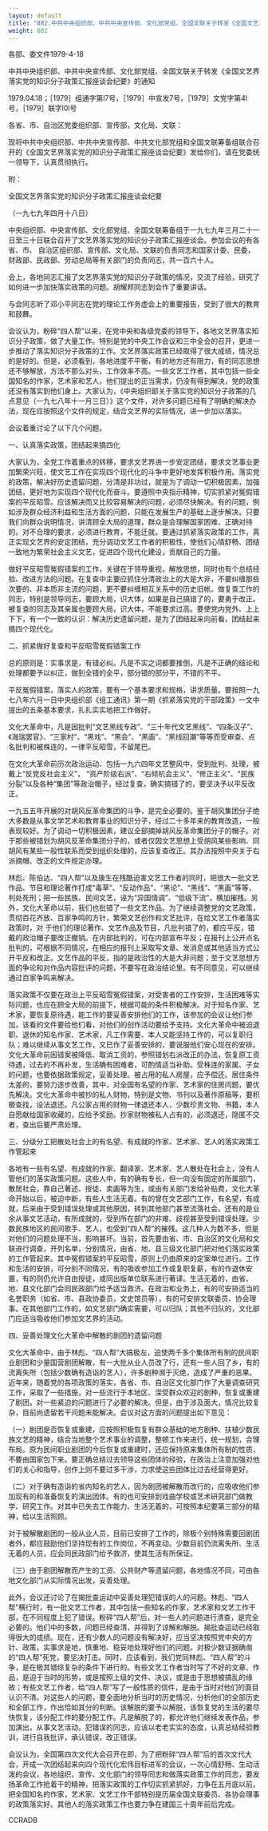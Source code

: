 ```yaml
---
layout: default
title: "882.中共中央组织部、中共中央宣传部、文化部党组、全国文联关于转发《全国文艺界落实党的知识分子政策汇报座谈会纪要》的通知"
weight: 882
---
```


各部、委文件1979-4-18

中共中央组织部、中共中央宣传部、文化部党组、全国文联关于转发《全国文艺界落实党的知识分子政策汇报座谈会纪要》的通知

1979.04.18；［1979］组通字第l7号，［1979］中宣发7号，［1979］文党字第4l号，［1979］联字l0l号

各省、市、自治区党委组织部、宣传部，文化局、文联：

现将中共中央组织部、中共中央宣传部、中共文化部党组和全国文联筹备组联合召开的《全国文艺界落实党的知识分子政策汇报座谈会纪要》发给你们，请在党委统一领导下，认真贯彻执行。

附：

全国文艺界落实党的知识分子政策汇报座谈会纪要

（一九七九年四月十八日）

中央组织部、中央宣传部、文化部党组、全国文联筹备组于一九七九年三月二十一日至三十日联合召开了文艺界落实党的知识分子政策汇报座谈会。参加会议的有各省、市、 自治区组织部、宣传部、文化局、文联的负责同志和国家计委、民委，财政部、民政部、劳动总局等有关部门的负责同志，共一百六十人。

会上，各地同志汇报了文艺界落实党的知识分子政策的情况，交流了经验，研究了如何进一步加快落实政策的问题。胡耀邦同志到会作了重要讲话。

与会同志听了邓小平同志在党的理论工作务虚会上的重要报告，受到了很大的教育和鼓舞。

会议认为，粉碎“四人帮”以来，在党中央和各级党委的领导下，各地文艺界落实知识分子政策，做了大量工作。特别是党的中央工作会议和三中全会的召开，更进一步推动了落实知识分子政策的工作。文艺界落实政策已经取得了很大成绩，情况总的是好的。但是，必须看到，各地进度不平衡，有的地方还有阻力，有的同志思想还不够解放，方法不那么对头，工作效率不高。一些文艺工作者，其中包括一些全国知名的作家，艺术家和艺人，他们提出的正当需求，仍没有得到解决，党的政策还没有落实到他们身上。大家认为，《中央组织部关于落实党的知识分子政策的几点意见（一九七八年十一月三日）》这个文件，对许多问题已经有了明确的解决办法，现在应按照这个文件的规定，结合文艺界的实际情况，进一步加以落实。

会议着重讨论了以下几个问题。

一、认真落实政策，团结起来搞四化

大家认为，全党工作着重点的转移，要求文艺界进一步安定团结，要求文艺事业更加繁荣兴旺，使文艺工作在实现四个现代化的斗争中更好地发挥积极作用。落实党的政策，解决好历史遗留问题，分清是非功过，就是为了调动一切积极因素，加强团结，更好地为实现四个现代化而奋斗。要遵照中央指示精神，切实抓紧对冤假错案的平反昭雪。应该解决而又比较容易解决的问题，必须尽快解决。有的问题，例如涉及群众经济利益和生活方面的问题，只能在发展生产的基础上逐步解决。只要我们向群众说明情况，讲清顾全大局的道理，群众是会理解国家困难、正确对待的。对不合理的要求，必须进行教育，不能迁就。要通过抓紧落实政策的工作，真正实现文艺界的安定团结，充分调动文艺工作者的积极性，使他们心情舒畅、团结一致地为繁荣社会主义文艺，促进四个现代化建设，贡献自己的力量。

做好平反昭雪冤假错案的工作，关键在于领导重视，解放思想，同时也有个总结经验、改进方法的问题。在复查中主要应抓住分清政治上的大是大非，不要纠缠那些次要的、非本质非主流的问题，更不要纠缠相互关系中的历史旧帐。做复查工作的同志，特别是领导同志，要顾大局，识大体，如果是自己搞错了的，要勇于改正。被复查的同志及其亲属也要顾大局，识大体，不能要求过高。要使党内党外、上上下下，有一个一致的认识：解决历史遗留问题，是为了团结起来向前看，团结起来搞四个现代化。

二、抓紧做好复查和平反昭雪冤假错案工作

总的原则是：实事求是，有错必纠。凡是不实之词都要推倒，凡是不正确的结论和处理都要予以纠正，做到全错的全平，部分错的部分平，不错的不平。

平反冤假错案，落实人的政策，要有一个基本要求和规格，讲求质量。要按照一九七八年六月一日中央组织部《组工通讯》第一期《抓紧落实党的干部政策》一文中提出的五条基本要求，扎扎实实地把工作做好。

文化大革命中，凡是因批判“文艺黑线专政”、“三十年代文艺黑线”、“四条汉子”、《海瑞罢官》、“三家村”、“黑戏”、“黑会”、“黑画”、“黑线回潮”等等而受审查、点名批判和被株连的，一律平反昭雪，不留尾巴。

在文化大革命前历次政治运动、包括一九六四年文艺整风中，受到批判、处理，被戴上“反党反社会主义”，  “资产阶级右派”、“右倾机会主义”、“修正主义”、“民族分裂”以及各种“集团”等政治帽子，经过复查，确实搞错了的，要坚决予以平反改正。

一九五五年开展的对胡风反革命集团的斗争，是完全必要的。鉴于胡风集团分子绝大多数是从事文学艺术和教育事业的知识分子，经过二十多年来的教育改造，一般表现较好。为了调动一切积极因素，建议全部摘掉胡风反革命集团分子的帽子。对于那些被错划为胡风反革命集团分子的，或者仅因文艺思想上受胡风某些影响、同胡风有某些一般性联系而受到组织处理的，应该复查改正。其办法按照中央关于右派摘帽、改正的文件规定办理。

林彪、陈伯达、“四人帮”以及康生在残酷迫害文艺工作者的同时，把很大一批文艺作品、节目和理论著作打成“毒草”、“反动作品”、“黑论”、“黑线”、“黑画”等等，判处死刑；把一些民族、民间文艺，诬为“异国情调”、“低级下流”，横加摧残。另外，文化大革命以前，我们也批错了一些文艺作品。为了继续调整党的文艺政策，贯彻百花齐放、百家争鸣的方针，繁荣文艺创作和文艺批评，在给文艺工作者落实政策时，对  于他们的理论著作、文艺作品及节目，凡批判错了的，都应平反，错戴的政治帽子要改正撤销。在内部批判的，可在内部宣布平反；在报刊上公开点名批判的，可根据不同情况，在相应的报刊上采取写文章、发消息或其他适当方式公开平反和改正。文艺作品的平反，指的是政治性的大是大非问题；至于文艺思想方面的争论和对作品内容批评的问题，不要写在政治结论里。有不同意见，可以继续通过百家争鸣来解决。

落实政策不仅要在政治上平反昭雪冤假错案，对受害者的工作安排，生活困难等实际问题，也应在顾全大局的前提下，根据可能的条件积极解决。对于知名作家、艺术家，要恢复原待遇，能工作的要妥善安排他们的工作，该参加的会议让他们参加，该看的文件要给他们看，对他们的创作活动要给予支持。文化大革命中被迫退职、退休的知名作家、艺术家，凡工作需要、本人又能坚持工作的，可以复职归队；难以继续从事文艺工作，又已作了妥善安排的，要说服他们安心现在的安排。文化大革命前因错案被降低、取消工资的，参照错划右派改正的办法，恢复原工资待遇，过去的不再补发，生活确有困难者，可酌情适当补助。受株连的家属、子女的问题，也要依据政策规定，妥善处理。被占用的私人房屋，应予偿还。居住条件太差的，要努力逐步改善，其中，对全国有名望的作家、艺术家的住房问题，要优先解决。文化大革命中被抄的私人财物，特别是文物、书刊以及著作原稿等，要积极查找，设法退还。凡公家占用的财物一律退还本人，少数珍贵文物、书籍，本人自愿献给国家收藏的，应给予奖励。抄家财物被私人占有的，必须退还，隐匿不交者，查出后要严肃处理。

三、分级分工把散处社会上的有名望、有成就的作家、艺术家、艺人的落实政策工作管起来

各地有一些有名望、有成就的作家、翻译家、艺术家、艺人散处在社会上，没有人管他们的落实政策问题。这些人中，有的确有专长，但一向没有固定的所属部门，散居社会，靠自己著述、授徒、卖画等为生，或由有关部门发给补贴费，文化大革命开始以后，被迫中断，有些人生活无着。有的曾在文艺部门工作，有名望，有成就，后来由于受到错误处理或其他原因，转到其他部门甚至流落社会。还有的是业余从事文艺活动，有所成就的，受到所在部门的非难、歧视甚至受到错误处理。少数民族地区的民间歌手、艺人，也受到“四人帮”的摧残。这几种人为数不多，但是对他们的问题处理不当，影响甚坏。当前，首先要由省、市、自治区的文化局和文联进行调查，开列名单，分别情况，由省、地、县三级文化部门把对他们落实政策的工作管起来。其中冤假错案的平反昭雪，原则上仍由原来的定案单位进行。工作和生活的安排，可分别不同情况，有的吸收参加工作或复职复薪，有的作退休安置，有的则仍允许自由授徒，或同出版单位联系进行著译。生活无着的，由省、地、县文化部门会同民政部门给予适当救济。在政治和业务上，有的可安排适当的名誉职务（如省、市、县政协委员，文史馆员等），有的可安排文联委员、协会理事。在其他部门工作的，如文艺部门确实需要，可以归队；其他不归队的，文化部门应适当吸收他们参加文艺界的活动。

四、妥善处理文化大革命中解散的剧团的遗留问题

文化大革命中，由于林彪、“四人帮”大搞极左，迫使两千多个集体所有制的民间职业剧团和少量国营剧团解散，有一大批从业人员改了行，还有一些人回了乡，有的流离失所（包括少数确有造诣的艺人），许多剧种濒于灭绝，造成了严重的恶果。近年来，随着党的各项政策的落实，各省、市、自治区文化部门作了大量调查研究工作，采取了一些措施，对一些流行于本地区、深受群众欢迎的剧种，恢复或重建了剧团，对一些紧迫的问题进行了必要的解决。但是，由于涉及面大，情况比较复杂，目前尚遗留若干问题未能解决。会议对这方面的问题提出如下意见：

（一）剧团是否恢复或重建，应按照积极恢复有群众基础的地方剧种、扶植少数民族文艺的精神，结合当地整个艺术事业的调整，整顿工作来进行，统一规划，合理布局。原为民间职业剧团的今后恢复或重建时，还应保持原来集体所有制的性质，不要由国家包下来。要正确总结过去领导这些团体的经验，在政治上注意加强对他们的关心和指导，创作上则不要过多干涉，力求使这些团体比过去经营得更好。

（二）对于确有造诣的省内知名的艺人，因为剧团被解散而改行的，应吸收他们参加现有的和准备恢复的演出团体。有的也可安排到戏曲学校或艺术研究部门做教学、研究工作。对其中已失去工作能力、生活无着的，可按照本纪要第三部分的精神，给以生活照顾。

对于被解散剧团的一般从业人员，目前已安排了工作的，除极个别特殊需要回剧团者外，都应鼓励他们坚持现有的工作岗位，不再变动。少数目前仍流离失所、生活无着的人员，应会同民政部门给予救济，使其生活有所保证。

（三）由于剧团解散而产生的工资、公共财产等遗留问题，各地情况不同，可由各地文化部门从实际情况出发，妥善处理。

此外，会议还讨论了在揭批查运动中妥善处理犯错误的人的问题。林彪、“四人帮”横行时，有一批文艺工作者，其中包括一些知名的作家，艺术家和文艺工作干部，在不同程度上犯了错误。粉碎“四人帮”后，对一些人的问题进行清查，是完全必要的。他们中的多数，问题已经查清，并得到了谅解和解脱。揭批查运动已经取得很大的成绩。现在，还有少数人的问题没有解决好，应当坚决按照党中央的方针、政策，实事求是地，慎重地、稳妥地处理好他们的问题。对极少数证据确凿的“四人帮”死党，要坚决打击。同时，应该看到，我们党同林彪、“四人帮”的斗争，是在极其错综复杂的条件下进行的。有些文艺工作者当时写了不好的文章、作品，是迫于当时的形势，或是按照上级的文件、决议，或是由于思想被搞乱的缘故；有些文艺工作者，给“四人帮”写了一般性质的信件，是由于当时对他们的面目认识不清。对这些人的问题，要全面地分析当时的历史情况，分析他们的全部历史和全部工作，作出恰如其分的判断。该解脱的要予以解脱，该恢复党的生活的要尽快恢复，该分配工作的要分配工作。凡是解脱了的，都允许他们继续发表作品，参加演出，从事文艺活动。犯错误的同志，应该以老老实实的态度，认真总结经验教训，进行自我批评，承认错误，改正错误。

会议认为，全国第四次文代大会召开在即，为了把粉碎“四人帮”后的首次文代大会，开成一次团结起来向四个现代化宏伟目标进军的会议，一次心情舒畅、生动活泼的会议，各地组织，宣传、文化部门的领导同志和做落实政策工作的同志，要发扬革命工作抢着干的精神，把落实政策的工作切实抓紧抓好，力争在五月底以前，把全国知名的作家，艺术家、文艺工作干部特别是历届全国文联委员、各协会理事的政策落实好。其他人的落实政策工作也要力争在建国三十周年前后完成。

CCRADB


